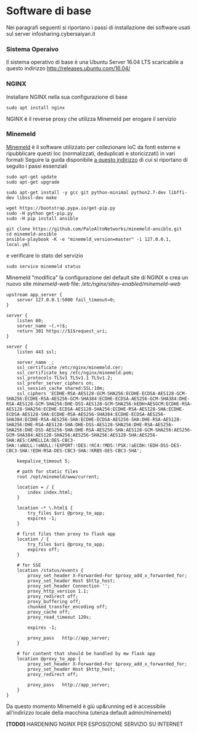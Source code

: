 # Software di base
Nei paragrafi seguenti si riportano i passi di installazione dei software usati sul server infosharing.cybersaiyan.it

### Sistema Operaivo
Il sistema operativo di base è una Ubuntu Server 16.04 LTS scaricabile a questo indirizzo http://releases.ubuntu.com/16.04/

### NGINX
Installare NGINX nella sua configurazione di base
```
sudo apt install nginx
```
NGINX è il reverse proxy che utilizza Minemeld per erogare il servizio

### Minemeld
[Minemeld](https://www.paloaltonetworks.com/products/secure-the-network/subscriptions/minemeld) è il software utilizzato per collezionare IoC da fonti esterne e ripubblicare questi Ioc (normalizzati, deduplicati e storicizzati) in vari formati
Seguire la guida disponibile [a questo indirizzo](https://github.com/PaloAltoNetworks/minemeld-ansible#howto-on-ubuntu-1604) di cui si riportano di seguito i passi essenziali
```
sudo apt-get update
sudo apt-get upgrade

sudo apt-get install -y gcc git python-minimal python2.7-dev libffi-dev libssl-dev make

wget https://bootstrap.pypa.io/get-pip.py
sudo -H python get-pip.py
sudo -H pip install ansible

git clone https://github.com/PaloAltoNetworks/minemeld-ansible.git
cd minemeld-ansible
ansible-playbook -K -e "minemeld_version=master" -i 127.0.0.1, local.yml
```
e verificare lo stato del servizio
```
sudo service minemeld status
```

Minemeld "modifica" la configurazione del default site di NGINX e crea un nuovo site _minemeld-web_ 
file: _/etc/nginx/sites-enabled/minemeld-web_
```
upstream app_server {
    server 127.0.0.1:5000 fail_timeout=0;
}

server {
    listen 80;
    server_name ~(.+)$;
    return 301 https://$1$request_uri;
}

server {
    listen 443 ssl;

    server_name _;
    ssl_certificate /etc/nginx/minemeld.cer;
    ssl_certificate_key /etc/nginx/minemeld.pem;
    ssl_protocols TLSv1 TLSv1.1 TLSv1.2;
    ssl_prefer_server_ciphers on;
    ssl_session_cache shared:SSL:10m;
    ssl_ciphers 'ECDHE-RSA-AES128-GCM-SHA256:ECDHE-ECDSA-AES128-GCM-SHA256:ECDHE-RSA-AES256-GCM-SHA384:ECDHE-ECDSA-AES256-GCM-SHA384:DHE-RSA-AES128-GCM-SHA256:DHE-DSS-AES128-GCM-SHA256:kEDH+AESGCM:ECDHE-RSA-AES128-SHA256:ECDHE-ECDSA-AES128-SHA256:ECDHE-RSA-AES128-SHA:ECDHE-ECDSA-AES128-SHA:ECDHE-RSA-AES256-SHA384:ECDHE-ECDSA-AES256-SHA384:ECDHE-RSA-AES256-SHA:ECDHE-ECDSA-AES256-SHA:DHE-RSA-AES128-SHA256:DHE-RSA-AES128-SHA:DHE-DSS-AES128-SHA256:DHE-RSA-AES256-SHA256:DHE-DSS-AES256-SHA:DHE-RSA-AES256-SHA:AES128-GCM-SHA256:AES256-GCM-SHA384:AES128-SHA256:AES256-SHA256:AES128-SHA:AES256-SHA:AES:CAMELLIA:DES-CBC3-SHA:!aNULL:!eNULL:!EXPORT:!DES:!RC4:!MD5:!PSK:!aECDH:!EDH-DSS-DES-CBC3-SHA:!EDH-RSA-DES-CBC3-SHA:!KRB5-DES-CBC3-SHA';

    keepalive_timeout 5;

    # path for static files
    root /opt/minemeld/www/current;

    location = / {
        index index.html;
    }

    location ~* \.html$ {
        try_files $uri @proxy_to_app;
        expires -1;
    }

    # first files then proxy to flask app
    location / {
        try_files $uri @proxy_to_app;
        expires off;
    }

    # for SSE
    location /status/events {
        proxy_set_header X-Forwarded-For $proxy_add_x_forwarded_for;
        proxy_set_header Host $http_host;
        proxy_set_header Connection '';
        proxy_http_version 1.1;
        proxy_redirect off;
        proxy_buffering off;
        chunked_transfer_encoding off;
        proxy_cache off;
        proxy_read_timeout 120s;

        expires -1;

        proxy_pass   http://app_server;        
    }

    # for content that should be handled by mw flask app
    location @proxy_to_app {
        proxy_set_header X-Forwarded-For $proxy_add_x_forwarded_for;
        proxy_set_header Host $http_host;
        proxy_redirect off;

        proxy_pass   http://app_server;
    }
}
```
Da questo momento Minemeld è giù up&running ed è accessibile all'indirizzo locale della macchina (utenza default admin/minemeld)

**[TODO]**
HARDENING NGINX PER ESPOSIZIONE SERVIZIO SU INTERNET
